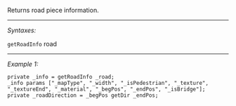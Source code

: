 Returns road piece information.


---
*Syntaxes:*

`getRoadInfo` road

---
*Example 1:*

```sqf
private _info = getRoadInfo _road;
_info params ["_mapType", "_width", "_isPedestrian", "_texture", "_textureEnd", "_material", "_begPos", "_endPos", "_isBridge"];
private _roadDirection = _begPos getDir _endPos;
```